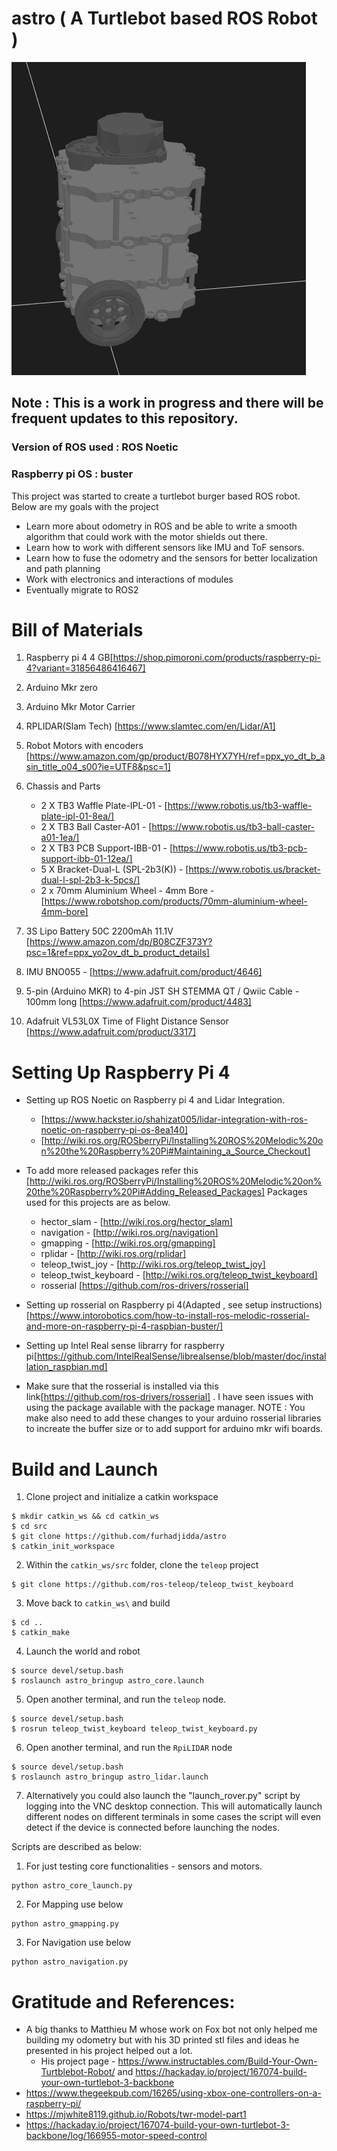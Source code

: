 # astro ( A Turtlebot based ROS Robot )
![astro_burger](images/astro_urdf_burger.png)
## Note : This is a work in progress and there will be frequent updates to this repository.
###  Version of ROS used : ROS Noetic
###  Raspberry pi OS : buster

This project was started to create a turtlebot burger based ROS robot.
Below are my goals with the project
* Learn more about odometry in ROS and be able to write a smooth algorithm that could work with the motor shields out there.
* Learn how to work with different sensors like IMU and ToF sensors.
* Learn how to fuse the odometry and the sensors for better localization and path planning
* Work with electronics and interactions of modules
* Eventually migrate to ROS2

# Bill of Materials
1. Raspberry pi 4 4 GB[https://shop.pimoroni.com/products/raspberry-pi-4?variant=31856486416467]

2. Arduino Mkr zero

3. Arduino Mkr Motor Carrier 

4. RPLIDAR(Slam Tech) [https://www.slamtec.com/en/Lidar/A1]

5. Robot Motors with encoders [https://www.amazon.com/gp/product/B078HYX7YH/ref=ppx_yo_dt_b_asin_title_o04_s00?ie=UTF8&psc=1]

6. Chassis and Parts
   * 2 X TB3 Waffle Plate-IPL-01 - [https://www.robotis.us/tb3-waffle-plate-ipl-01-8ea/]
   * 2 X TB3 Ball Caster-A01 - [https://www.robotis.us/tb3-ball-caster-a01-1ea/]
   * 2 X TB3 PCB Support-IBB-01 - [https://www.robotis.us/tb3-pcb-support-ibb-01-12ea/]
   * 5 X Bracket-Dual-L (SPL-2b3(K)) - [https://www.robotis.us/bracket-dual-l-spl-2b3-k-5pcs/]
   * 2 x  70mm Aluminium Wheel - 4mm Bore - [https://www.robotshop.com/products/70mm-aluminium-wheel-4mm-bore]

7. 3S Lipo Battery 50C 2200mAh 11.1V [https://www.amazon.com/dp/B08CZF373Y?psc=1&ref=ppx_yo2ov_dt_b_product_details]

8. IMU BNO055 - [https://www.adafruit.com/product/4646]

9. 5-pin (Arduino MKR) to 4-pin JST SH STEMMA QT / Qwiic Cable - 100mm long [https://www.adafruit.com/product/4483]

10. Adafruit VL53L0X Time of Flight Distance Sensor [https://www.adafruit.com/product/3317]


# Setting Up Raspberry Pi 4
* Setting up ROS Noetic on Raspberry pi 4 and Lidar Integration.
  * [https://www.hackster.io/shahizat005/lidar-integration-with-ros-noetic-on-raspberry-pi-os-8ea140]
  * [http://wiki.ros.org/ROSberryPi/Installing%20ROS%20Melodic%20on%20the%20Raspberry%20Pi#Maintaining_a_Source_Checkout]

* To add more released packages refer this [http://wiki.ros.org/ROSberryPi/Installing%20ROS%20Melodic%20on%20the%20Raspberry%20Pi#Adding_Released_Packages]
Packages used for this projects are as below.
  * hector_slam - [http://wiki.ros.org/hector_slam]
  * navigation - [http://wiki.ros.org/navigation]
  * gmapping - [http://wiki.ros.org/gmapping]
  * rplidar - [http://wiki.ros.org/rplidar]
  * teleop_twist_joy - [http://wiki.ros.org/teleop_twist_joy]
  * teleop_twist_keyboard - [http://wiki.ros.org/teleop_twist_keyboard]
  * rosserial [https://github.com/ros-drivers/rosserial]

* Setting up rosserial on Raspberry pi 4(Adapted , see setup instructions)[https://www.intorobotics.com/how-to-install-ros-melodic-rosserial-and-more-on-raspberry-pi-4-raspbian-buster/]

* Setting up Intel Real sense librarry for raspberry pi[https://github.com/IntelRealSense/librealsense/blob/master/doc/installation_raspbian.md]

* Make sure that the rosserial is installed via this link[https://github.com/ros-drivers/rosserial] . I have seen issues with using the package available with the package manager.
NOTE : You make also need to add these changes to your arduino rosserial libraries to increate the buffer size or to add support for arduino mkr wifi boards.


# Build and Launch
1. Clone project and initialize a catkin workspace
```
$ mkdir catkin_ws && cd catkin_ws
$ cd src
$ git clone https://github.com/furhadjidda/astro
$ catkin_init_workspace
```

2. Within the `catkin_ws/src` folder, clone the `teleop` project
```
$ git clone https://github.com/ros-teleop/teleop_twist_keyboard
```

3. Move back to `catkin_ws\` and build
```
$ cd ..
$ catkin_make
```

4. Launch the world and robot
```
$ source devel/setup.bash
$ roslaunch astro_bringup astro_core.launch
```

5. Open another terminal, and run the `teleop` node.
```
$ source devel/setup.bash
$ rosrun teleop_twist_keyboard teleop_twist_keyboard.py
```
6. Open another terminal, and run the `RpiLIDAR` node
```
$ source devel/setup.bash
$ roslaunch astro_bringup astro_lidar.launch 
```

7. Alternatively you could also launch the "launch_rover.py" script 
by logging into the VNC desktop connection. This will automatically
launch different nodes on different terminals in some cases the script
will even detect if the device is connected before launching the nodes.

Scripts are described as below:
1. For just testing core functionalities - sensors and motors.
```
python astro_core_launch.py
```
2. For Mapping use below
```
python astro_gmapping.py
```
3. For Navigation use below
```
python astro_navigation.py
```

# Gratitude and References:
* A big thanks to Matthieu M  whose work on Fox bot not only helped me building my odometry but with his 3D printed stl files and ideas he presented in his project helped out a lot.
  * His project page - https://www.instructables.com/Build-Your-Own-Turtblebot-Robot/ and https://hackaday.io/project/167074-build-your-own-turtlebot-3-backbone
* https://www.thegeekpub.com/16265/using-xbox-one-controllers-on-a-raspberry-pi/
* https://mjwhite8119.github.io/Robots/twr-model-part1
* https://hackaday.io/project/167074-build-your-own-turtlebot-3-backbone/log/166955-motor-speed-control
